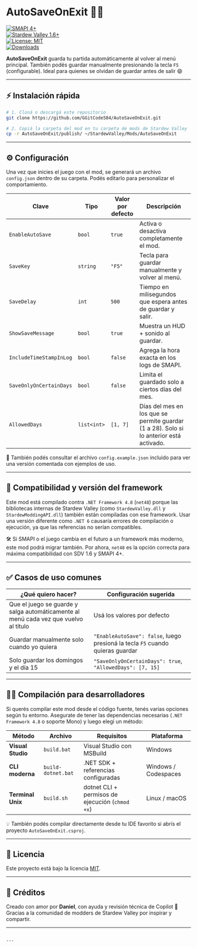 # AutoSaveOnExit 🚀💾

[![SMAPI 4+](https://img.shields.io/badge/SMAPI-4.0%2B-blue.svg)](https://smapi.io)  
[![Stardew Valley 1.6+](https://img.shields.io/badge/SDV-1.6%2B-green.svg)](https://www.stardewvalley.net)  
[![License: MIT](https://img.shields.io/badge/License-MIT-yellow.svg)](LICENSE)  
[![Downloads](https://img.shields.io/github/downloads/GGitCode584/AutoSaveOnExit/total.svg)](https://github.com/GGitCode584/AutoSaveOnExit/releases)

**AutoSaveOnExit** guarda tu partida automáticamente al volver al menú principal. También podés guardar manualmente presionando la tecla `F5` (configurable). Ideal para quienes se olvidan de guardar antes de salir 😄

---

## ⚡ Instalación rápida

```bash
# 1. Cloná o descargá este repositorio
git clone https://github.com/GGitCode584/AutoSaveOnExit.git

# 2. Copiá la carpeta del mod en tu carpeta de mods de Stardew Valley
cp -r AutoSaveOnExit/publish/ ~/StardewValley/Mods/AutoSaveOnExit
```

---

## ⚙️ Configuración

Una vez que inicies el juego con el mod, se generará un archivo `config.json` dentro de su carpeta. Podés editarlo para personalizar el comportamiento.

| Clave                    | Tipo         | Valor por defecto | Descripción |
|-------------------------|--------------|-------------------|-------------|
| `EnableAutoSave`        | `bool`       | `true`            | Activa o desactiva completamente el mod. |
| `SaveKey`               | `string`     | `"F5"`            | Tecla para guardar manualmente y volver al menú. |
| `SaveDelay`             | `int`        | `500`             | Tiempo en milisegundos que espera antes de guardar y salir. |
| `ShowSaveMessage`       | `bool`       | `true`            | Muestra un HUD + sonido al guardar. |
| `IncludeTimeStampInLog` | `bool`       | `false`           | Agrega la hora exacta en los logs de SMAPI. |
| `SaveOnlyOnCertainDays` | `bool`       | `false`           | Limita el guardado solo a ciertos días del mes. |
| `AllowedDays`           | `list<int>`  | `[1, 7]`          | Días del mes en los que se permite guardar (1 a 28). Solo si lo anterior está activado. |

📝 También podés consultar el archivo `config.example.json` incluido para ver una versión comentada con ejemplos de uso.

---

## 🧠 Compatibilidad y versión del framework

Este mod está compilado contra `.NET Framework 4.8` (`net48`) porque las bibliotecas internas de Stardew Valley (como `StardewValley.dll` y `StardewModdingAPI.dll`) también están compiladas con ese framework. Usar una versión diferente como `.NET 6` causaría errores de compilación o ejecución, ya que las referencias no serían compatibles.

🛠️ Si SMAPI o el juego cambia en el futuro a un framework más moderno, este mod podrá migrar también. Por ahora, `net48` es la opción correcta para máxima compatibilidad con SDV 1.6 y SMAPI 4+.

---

## ✅ Casos de uso comunes

| ¿Qué quiero hacer? | Configuración sugerida |
|--------------------|------------------------|
| Que el juego se guarde y salga automáticamente al menú cada vez que vuelvo al título | Usá los valores por defecto |
| Guardar manualmente solo cuando yo quiera | `"EnableAutoSave": false`, luego presioná la tecla `F5` cuando quieras guardar |
| Solo guardar los domingos y el día 15 | `"SaveOnlyOnCertainDays": true`, `"AllowedDays": [7, 15]` |

---

## 🧑‍💻 Compilación para desarrolladores

Si querés compilar este mod desde el código fuente, tenés varias opciones según tu entorno. Asegurate de tener las dependencias necesarias (`.NET Framework 4.8` o soporte Mono) y luego elegí un método:

| Método              | Archivo           | Requisitos                                        | Plataforma         |
|---------------------|-------------------|---------------------------------------------------|---------------------|
| **Visual Studio**   | `build.bat`       | Visual Studio con MSBuild                         | Windows             |
| **CLI moderna**     | `build-dotnet.bat`| .NET SDK + referencias configuradas               | Windows / Codespaces|
| **Terminal Unix**   | `build.sh`        | dotnet CLI + permisos de ejecución (`chmod +x`)   | Linux / macOS       |

💡 También podés compilar directamente desde tu IDE favorito si abrís el proyecto `AutoSaveOnExit.csproj`.

---

## 📜 Licencia

Este proyecto está bajo la licencia [MIT](LICENSE).

---

## 🙌 Créditos

Creado con amor por **Daniel**, con ayuda y revisión técnica de Copilot 💙  
Gracias a la comunidad de modders de Stardew Valley por inspirar y compartir.

---
```

---